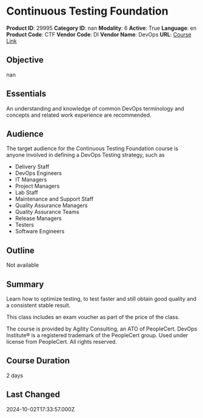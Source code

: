 # Continuous Testing Foundation

**Product ID**: 29995
**Category ID**: nan
**Modality**: 6
**Active**: True
**Language**: en
**Product Code**: CTF
**Vendor Code**: DI
**Vendor Name**: DevOps
**URL**: [Course Link](https://www.fastlaneus.com/course/devops-ctf)

## Objective
nan

## Essentials
An understanding and knowledge of common DevOps terminology and concepts and related work experience are recommended.

## Audience
The target audience for the Continuous Testing Foundation course is anyone involved in defining a DevOps Testing strategy, such as


- Delivery Staff
- DevOps Engineers
- IT Managers
- Project Managers
- Lab Staff
- Maintenance and Support Staff
- Quality Assurance Managers
- Quality Assurance Teams
- Release Managers
- Testers
- Software Engineers

## Outline
Not available

## Summary
Learn how to optimize testing, to test faster and still obtain good quality and a consistent stable result.

This class includes an exam voucher as part of the price of the class.

The course is provided by Agility Consulting, an ATO of PeopleCert. DevOps Institute® is a registered trademark of the PeopleCert group. Used under license from PeopleCert. All rights reserved.

## Course Duration
2 days

## Last Changed
2024-10-02T17:33:57.000Z
